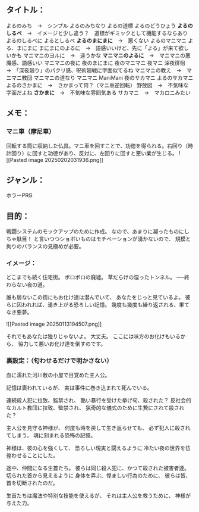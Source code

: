## タイトル：

よるのみち　→　シンプル
よるのみちなり
よるの道標
よるのどうひょう
**よるのしるべ**　→　イメージと少し違う？　道標がギミックとして機能するならあり
よるのしるべに
よるとしるべ
**よるのまにまに**　→　悪くない
よるのマニマニ
よる、まにまに
まにまにのよるに　→　語感いいけど、先に「よる」が来て欲しいかも
マニマニのヨルに　→　違うかな
**マニマニのよるに**　→　マニマニの悪魔感、語感いい
マニマニの夜に
夜のまにまに
夜のマニマニ
夜マニ
深夜徘徊　→　「深夜廻り」のパクリ感、呪術廻戦に字面似てるね
マニマニの教え　→　マニマニ教団
マニマニの道なり
マニマニ
ManiMani
夜のサカマニ
よるのサカマニ
よるのさかまに　→　さかまって何？（マニ車逆回転）
野放図　→　不気味な字面だよね
**さかまに**　→　不気味な雰囲気ある
サカマニ　→　マカロニみたい


## メモ：

### マニ車（摩尼車）
回転する筒に収納した仏具。マニ車を回すことで、功徳を得られる。右回り（時計回り）に回すと功徳があり、反対に、左回りに回すと悪い業が生じる。
![[Pasted image 20250202031936.png]]

## ジャンル：

ホラーPRG

## 目的：

戦闘システムのモックアップのために作成。
なので、あまりに凝ったものにしちゃ駄目！
と言いつつショボいものはモチベーションが湧かないので、
規模と拘りのバランスの見極めが必要。

### イメージ：
どこまでも続く住宅街。
ボロボロの廃墟。
草だらけの湿ったトンネル。
──終わらない夜の道。

誰も居ないこの街にもお化け達は潜んでいて、
あなたをじっと見ているよ。
彼らに囚われれば、湧き上がる恐ろしい記憶。
幾度も幾度も繰り返される、果てなき悪夢。

![[Pasted image 20250113194507.png]]

それでもあなたは独りじゃないよ。
大丈夫。
ここには味方のお化けもいるから、
協力して悪いお化け達を倒すのです。

### 裏設定：（匂わせるだけで明かさない）
血に濡れた河川敷の小屋で目覚めた主人公。

記憶は喪われているが、
実は事件に巻き込まれて死んでいる。

連続殺人犯に拉致、監禁され、
酷い暴行を受けた挙げ句、殺された？
反社会的なカルト教団に拉致、監禁され、
猟奇的な儀式のために生贄にされて殺された？

主人公を見守る神様が、
何度も時を戻して生き返らせても、
必ず犯人に殺されてしまう。
魂に刻まれる恐怖の記憶。

神様は、彼の心を強くして、
恐ろしい現実と闘えるように
冷たい夜の世界を彷徨わせることにした。

途中、仲間になる生首たち。
彼らは同じ殺人犯に、かつて殺された被害者達。
切られた首から見えるように
身体を弄ぶ、悍ましい行為のために、
彼らは皆、首を切断されたのだ。

生首たちは魔法や特別な技能を使えるが、
それは主人公を救うために、
神様が与えた力。
